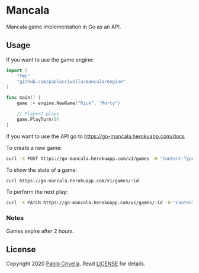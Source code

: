 # Mancala

Mancala game implementation in Go as an API.

## Usage

If you want to use the game engine:


```go
import (
    "fmt"
    "github.com/pablocrivella/mancala/engine"
)

func main() {
    game := engine.NewGame("Rick", "Morty")

    // Player1 plays
    game.PlayTurn(0)
}
```

If you want to use the API go to https://go-mancala.herokuapp.com/docs

To create a new game:

```bash
curl -X POST https://go-mancala.herokuapp.com/v1/games -H "Content-Type: application/json" --data '{"player1":"Rick","player2":"Morty"}'
```

To show the state of a game:

```bash
curl https://go-mancala.herokuapp.com/v1/games/:id
```

To perform the next play:

```bash
curl -X PATCH https://go-mancala.herokuapp.com/v1/games/:id -H "Content-Type: application/json" --data '{"pit_index":0}'
```

### Notes

Games expire after 2 hours.

## License

Copyright 2020 [Pablo Crivella](https://pablocrivella.me).
Read [LICENSE](LICENSE) for details.
